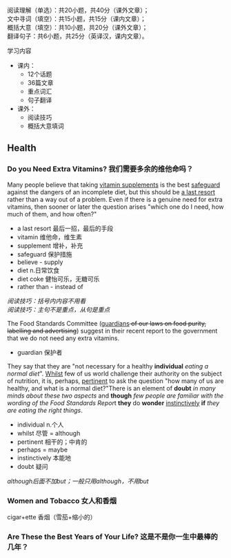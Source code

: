 阅读理解（单选）：共20小题，共40分（课外文章）；<br />
文中寻词（填空）：共15小题，共15分（课内文章）；<br />
概括大意（填空）：共10小题，共20分（课外文章）；<br />
翻译句子：共6小题，共25分（英译汉，课内文章）。

学习内容
- 课内：
  - 12个话题
  - 36篇文章
  - 重点词汇
  - 句子翻译
- 课外：
  - 阅读技巧
  - 概括大意填词

## Health

### Do you Need Extra Vitamins? 我们需要多余的维他命吗？

Many people believe that taking <u>vitamin supplements</u> is the best <u>safeguard</u> against the dangers of an incomplete diet, but this should be <u>a last resort</u> rather than a way out of a problem. Even if there is a genuine need for extra vitamins, then sooner or later the question arises "which one do I need, how much of them, and how often?"

* a last resort 最后一招，最后的手段
* vitamin 维他命，维生素
* supplement 增补，补充
* safeguard 保护措施
* believe - supply
* diet n.日常饮食
* diet coke 健怡可乐，无糖可乐
* rather than - instead of

*阅读技巧：括号内内容不用看*<br/>
*阅读技巧：主句不是重点，从句是重点*

The Food Standards Committee (<u>guardians</u><del> of our laws on food purity, labelling and advertising</del>) suggest in their recent report to the government that we do not need any extra vitamins.

* guardian 保护者

They say that they are "not necessary for a healthy **individual** *eating a normal diet*". <u>Whilst</u> few of us world challenge their authority on the subject of nutrition, it is, perhaps, <u>pertinent</u> to ask the question "how many of us are healthy, and what is a normal diet?"There is an element of **doubt** *in many minds about these two aspects* and **though** *few people are familiar with the wording of the Food Standards Repor*t **they** do **wonder** <u>instinctively</u> **if** *they are eating the right things*.

* individual n.个人
* whilst 尽管 = although
* pertinent 相干的；中肯的
* perhaps = maybe
* instinctively 本能地
* doubt 疑问

*although后面不加but；一般只用although，不用but*

### Women and Tobacco 女人和香烟

cigar+ette 香烟（雪茄+缩小的）

### Are These the Best Years of Your Life? 这是不是你一生中最棒的几年？
